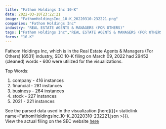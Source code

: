 ```yaml
---
title: "Fathom Holdings Inc 10-K"
date: 2022-03-10T23:22:21
image: "FathomHoldingsInc_10-K_20220310-232221.png"
companies: "Fathom Holdings Inc"
industry: "REAL ESTATE AGENTS & MANAGERS (FOR OTHERS)"
tags: ["Fathom Holdings Inc","REAL ESTATE AGENTS & MANAGERS (FOR OTHERS)","03-09-2022","10-K"]
forms: "10-K"
---
```

Fathom Holdings Inc, which is in the Real Estate Agents & Managers (For Others) [6531] industry, SEC 10-K filing on March 09, 2022 had 29452 (cleaned) words - 600 were utilized for the visualizations.

Top Words:
1. company - 416 instances
2. financial - 281 instances
3. business - 264 instances
4. stock - 227 instances
5. 2021 - 221 instances


See the parsed data used in the visualization [here]({{< staticlink name=FathomHoldingsInc_10-K_20220310-232221.json >}}).  
View the actual filing on the SEC website [here](https://www.sec.gov/Archives/edgar/data/1753162/0001410578-22-000318.txt)